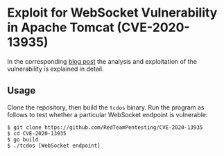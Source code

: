 # Exploit for WebSocket Vulnerability in Apache Tomcat (CVE-2020-13935)

In the corresponding [blog post](https://blog.redteam-pentesting.de/2020/websocket-vulnerability-tomcat/)
the analysis and exploitation of the vulnerability is explained in detail.

## Usage

Clone the repository, then build the `tcdos` binary. Run the program as follows to test
whether a particular WebSocket endpoint is vulnerable:

```
$ git clone https://github.com/RedTeamPentesting/CVE-2020-13935
$ cd CVE-2020-13935
$ go build
$ ./tcdos [WebSocket endpoint]
```
